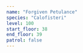 ```yaml
---
name: "Forgiven Petulance"
species: "Calofisteri"
level: 100
start_floor: 38
end_floor: 39
patrol: false
---
```

